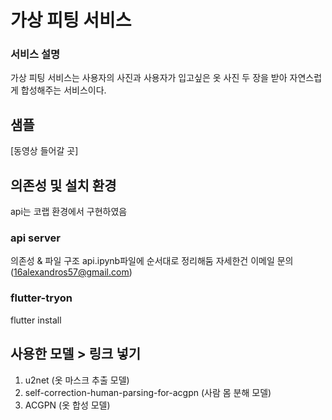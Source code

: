 # 가상 피팅 서비스

### 서비스 설명

가상 피팅 서비스는 사용자의 사진과 사용자가 입고싶은 옷 사진 두 장을 받아 자연스럽게 합성해주는 서비스이다.

## 샘플

[동영상 들어갈 곳]



## 의존성 및 설치 환경

api는 코랩 환경에서 구현하였음

### api server
의존성 & 파일 구조
api.ipynb파일에 순서대로 정리해둠
자세한건 이메일 문의 (16alexandros57@gmail.com)

### flutter-tryon

flutter install

## 사용한 모델 > 링크 넣기
1. u2net (옷 마스크 추출 모델)
2. self-correction-human-parsing-for-acgpn (사람 몸 분해 모델)
3. ACGPN (옷 합성 모델)





